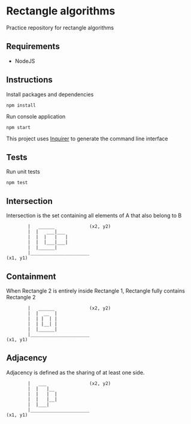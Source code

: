 # Rectangle algorithms

Practice repository for rectangle algorithms

## Requirements

- NodeJS

## Instructions

Install packages and dependencies 

``` 
npm install
```

Run console application

```
npm start
```

This project uses [Inquirer](https://www.npmjs.com/package/inquirer) to generate the command line interface

## Tests

Run unit tests

```
npm test
``` 

## Intersection

Intersection is the set containing all elements of A that also belong to B
```
        |   ______             (x2, y2)   
        |  |   ___|___         
        |  |  |   |   |           
        |  |  |___|___|        
        |  |______|              
        |______________________
(x1, y1)
```

## Containment

When Rectangle 2 is entirely inside Rectangle 1, Rectangle fully contains Rectangle 2
```
        |   ______             (x2, y2)   
        |  |  __  |         
        |  | |  | |           
        |  | |__| |        
        |  |______|              
        |______________________
(x1, y1)
```


## Adjacency


Adjacency is defined as the sharing of at least one side.
```
        |   ___                (x2, y2)   
        |  |   |__            
        |  |   |  |            
        |  |   |__|           
        |  |___|              
        |______________________
(x1, y1)
```

